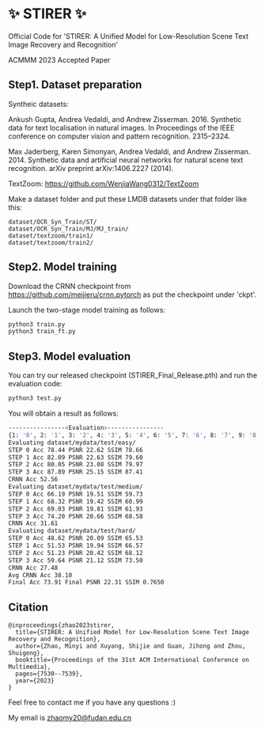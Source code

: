 # :sparkles: STIRER :sparkles:
Official Code for 'STIRER: A Unified Model for Low-Resolution Scene Text Image Recovery and Recognition'

ACMMM 2023 Accepted Paper 

## Step1. Dataset preparation

Syntheic datasets: 


Ankush Gupta, Andrea Vedaldi, and Andrew Zisserman. 2016. Synthetic data for text localisation in natural images. In Proceedings of the IEEE conference on computer vision and pattern recognition. 2315–2324.


Max Jaderberg, Karen Simonyan, Andrea Vedaldi, and Andrew Zisserman. 2014. Synthetic data and artificial neural networks for natural scene text recognition. arXiv preprint arXiv:1406.2227 (2014).


TextZoom: https://github.com/WenjiaWang0312/TextZoom

Make a dataset folder and put these LMDB datasets under that folder like this:

```
dataset/OCR_Syn_Train/ST/
dataset/OCR_Syn_Train/MJ/MJ_train/
dataset/textzoom/train1/
dataset/textzoom/train2/
```

## Step2. Model training
Download the CRNN checkpoint from https://github.com/meijieru/crnn.pytorch as put the checkpoint under 'ckpt'.

Launch the two-stage model training as follows:
```bash
python3 train.py
python3 train_ft.py
```

## Step3. Model evaluation
You can try our released checkpoint (STIRER_Final_Release.pth) and run the evaluation code:
```bash
python3 test.py
```
You will obtain a result as follows:
```bash
----------------<Evaluation>----------------
{1: '0', 2: '1', 3: '2', 4: '3', 5: '4', 6: '5', 7: '6', 8: '7', 9: '8', 10: '9', 11: 'a', 12: 'b', 13: 'c', 14: 'd', 15: 'e', 16: 'f', 17: 'g', 18: 'h', 19: 'i', 20: 'j', 21: 'k', 22: 'l', 23: 'm', 24: 'n', 25: 'o', 26: 'p', 27: 'q', 28: 'r', 29: 's', 30: 't', 31: 'u', 32: 'v', 33: 'w', 34: 'x', 35: 'y', 36: 'z', 0: ''}
Evaluating dataset/mydata/test/easy/
STEP 0 Acc 78.44 PSNR 22.62 SSIM 78.66
STEP 1 Acc 82.09 PSNR 22.63 SSIM 79.60
STEP 2 Acc 80.05 PSNR 23.08 SSIM 79.97
STEP 3 Acc 87.89 PSNR 25.15 SSIM 87.41
CRNN Acc 52.56
Evaluating dataset/mydata/test/medium/
STEP 0 Acc 66.19 PSNR 19.51 SSIM 59.73
STEP 1 Acc 68.32 PSNR 19.42 SSIM 60.99
STEP 2 Acc 69.03 PSNR 19.81 SSIM 61.93
STEP 3 Acc 74.20 PSNR 20.66 SSIM 68.58
CRNN Acc 31.61
Evaluating dataset/mydata/test/hard/
STEP 0 Acc 48.62 PSNR 20.09 SSIM 65.53
STEP 1 Acc 51.53 PSNR 19.94 SSIM 66.57
STEP 2 Acc 51.23 PSNR 20.42 SSIM 68.12
STEP 3 Acc 59.64 PSNR 21.12 SSIM 73.50
CRNN Acc 27.48
Avg CRNN Acc 38.10
Final Acc 73.91 Final PSNR 22.31 SSIM 0.7650
```
## Citation
```
@inproceedings{zhao2023stirer,
  title={STIRER: A Unified Model for Low-Resolution Scene Text Image Recovery and Recognition},
  author={Zhao, Minyi and Xuyang, Shijie and Guan, Jihong and Zhou, Shuigeng},
  booktitle={Proceedings of the 31st ACM International Conference on Multimedia},
  pages={7530--7539},
  year={2023}
}
```

Feel free to contact me if you have any questions :)

My email is zhaomy20@fudan.edu.cn
